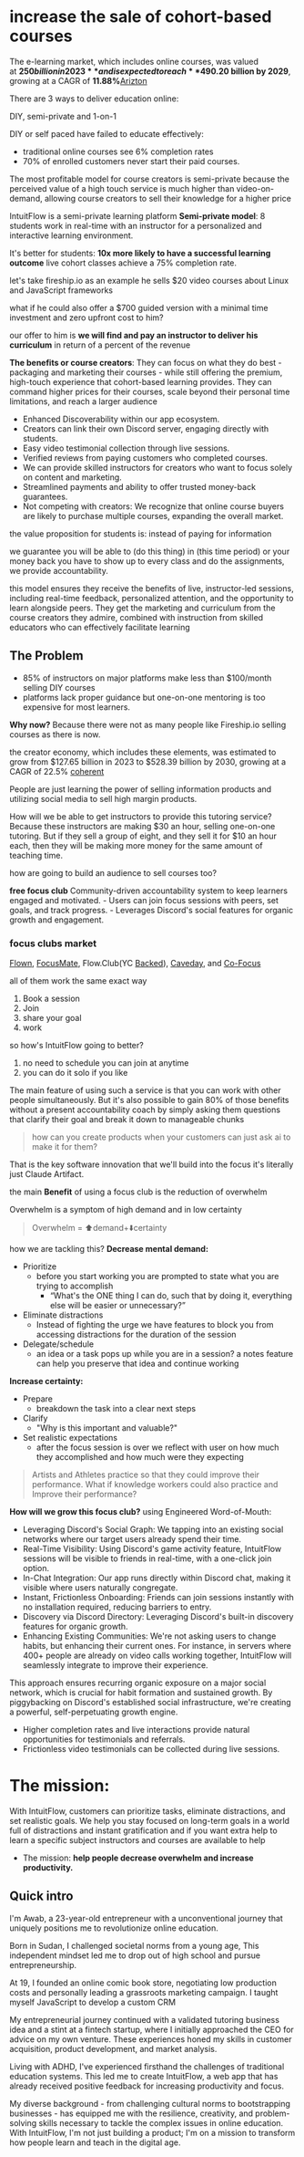 # increase the sale of cohort-based courses

The e-learning market, which includes online courses, was valued at **$250 billion in 2023** and is expected to reach **$490.20 billion by 2029**, growing at a CAGR of **11.88%**[Arizton](https://www.arizton.com/market-reports/e-learning-market-size-2024)

There are 3 ways to deliver education online:

DIY, semi-private and 1-on-1

DIY or self paced have failed to educate effectively:
- traditional online courses see 6% completion rates
- 70% of enrolled customers never start their paid courses.

The most profitable model for course creators is semi-private because the perceived value of a high touch service is much higher than video-on-demand, allowing course creators to sell their knowledge for a higher price

IntuitFlow is a semi-private learning platform
**Semi-private model**: 8 students work in real-time with an instructor for a personalized and interactive learning environment.

It's better for students: **10x more likely to have a successful learning outcome**
live cohort classes achieve a 75% completion rate.

let's take fireship.io as an example he sells $20 video courses about Linux and JavaScript frameworks

what if he could also offer a $700 guided version with a minimal time investment and zero upfront cost to him?

our offer to him is
**we will find and pay an instructor to deliver his curriculum** in return of a percent of the revenue

**The benefits or course creators**:
They can focus on what they do best - packaging and marketing their courses - while still offering the premium, high-touch experience that cohort-based learning provides. They can command higher prices for their courses, scale beyond their personal time limitations, and reach a larger audience

   - Enhanced Discoverability within our app ecosystem.
   - Creators can link their own Discord server, engaging directly with students.
   - Easy video testimonial collection through live sessions.
   - Verified reviews from paying customers who completed courses.
   - We can provide skilled instructors for creators who want to focus solely on content and marketing.
   - Streamlined payments and ability to offer trusted money-back guarantees.
   -  Not competing with creators: We recognize that online course buyers are likely to purchase multiple courses, expanding the overall market.

the value proposition for students is:
instead of paying for information

we guarantee you will be able to (do this thing) in (this time period) or your money back
you have to show up to every class and do the assignments, we provide accountability.

this model ensures they receive the benefits of live, instructor-led sessions, including real-time feedback, personalized attention, and the opportunity to learn alongside peers. They get the marketing and curriculum from the course creators they admire, combined with instruction from skilled educators who can effectively facilitate learning

## The Problem
- 85% of instructors on major platforms make less than $100/month selling DIY courses
- platforms lack proper guidance but one-on-one mentoring is too expensive for most learners.


**Why now?**
Because there were not as many people like Fireship.io selling courses as there is now.

the creator economy, which includes these elements, was estimated to grow from $127.65 billion in 2023 to $528.39 billion by 2030, growing at a CAGR of 22.5% [coherent](https://www.coherentmarketinsights.com/industry-reports/global-creator-economy-market#:~:text=North%20America%3A%20North%20America%20is,by%20influencers%20and%20individual%20creators)

People are just learning the power of selling information products and utilizing social media to sell high margin products.

How will we be able to get instructors to provide this tutoring service?
Because these instructors are making $30 an hour, selling one-on-one tutoring. But if they sell a group of eight, and they sell it for $10 an hour each, then they will be making more money for the same amount of teaching time.

how are going to build an audience to sell courses too?

**free focus club**
 Community-driven accountability system to keep learners engaged and motivated.
      - Users can join focus sessions with peers, set goals, and track progress.
      - Leverages Discord's social features for organic growth and engagement.

### focus clubs market

[Flown](https://flown.com/about/story-and-mission), [FocusMate](https://www.focusmate.com/), Flow.Club(YC [Backed](https://www.ycombinator.com/companies/flow-club)), [Caveday](https://www.caveday.org/), and [Co-Focus](https://www.cofocus.one/)

all of them work the same exact way
1. Book a session
2. Join
3. share your goal
4. work

so how's IntuitFlow going to better?

1. no need to schedule you can join at anytime
2. you can do it solo if you like

The main feature of using such a service is that you can work with other people simultaneously. But it's also possible to gain 80% of those benefits without a present accountability coach
by simply asking them questions that clarify their goal and break it down to manageable chunks

> how can you create products when your customers can just ask ai to make it for them?

That is the key software innovation that we'll build into the focus it's literally just Claude Artifact.

the main **Benefit** of using a focus club is the reduction of overwhelm

Overwhelm is a symptom of high demand and in low certainty

>Overwhelm =  ⬆️demand+⬇️certainty

how we are tackling this?
**Decrease mental demand:**
   - Prioritize
	   - before you start working you are prompted to state what you are trying to accomplish
		   - “What's the ONE thing I can do, such that by doing it, everything else will be easier or unnecessary?”
   - Eliminate distractions
	   - Instead of fighting the urge we have features to block you from accessing distractions for the duration of the session
   - Delegate/schedule
	   - an idea or a task pops up while you are in a session? a notes feature can help you preserve that idea and continue working

**Increase certainty:**
   - Prepare
	   - breakdown the task into a clear next steps
   - Clarify
	   - "Why is this important and valuable?"
   - Set realistic expectations
	   - after the focus session is over we reflect with user on how much they accomplished and how much were they expecting

>Artists and Athletes practice so that they could improve their performance. What if knowledge workers could also practice and Improve their performance?


**How will we grow this focus club?**
using Engineered Word-of-Mouth:
   - Leveraging Discord's Social Graph: We tapping into an existing social networks where our target users already spend their time.
   - Real-Time Visibility: Using Discord's game activity feature, IntuitFlow sessions will be visible to friends in real-time, with a one-click join option.
   - In-Chat Integration: Our app runs directly within Discord chat, making it visible where users naturally congregate.
   - Instant, Frictionless Onboarding: Friends can join sessions instantly with no installation required, reducing barriers to entry.
   - Discovery via Discord Directory: Leveraging Discord's built-in discovery features for organic growth.
   - Enhancing Existing Communities: We're not asking users to change habits, but enhancing their current ones. For instance, in servers where 400+ people are already on video calls working together, IntuitFlow will seamlessly integrate to improve their experience.

   This approach ensures recurring organic exposure on a major social network, which is crucial for habit formation and sustained growth. By piggybacking on Discord's established social infrastructure, we're creating a powerful, self-perpetuating growth engine.

   - Higher completion rates and live interactions provide natural opportunities for testimonials and referrals.
   - Frictionless video testimonials can be collected during live sessions.

# The mission:
With IntuitFlow, customers can prioritize tasks, eliminate distractions, and set realistic goals. We help you stay focused on long-term goals in a world full of distractions and instant gratification and if you want extra help to learn a specific subject instructors and courses are available to help
- The mission: **help people decrease overwhelm and increase productivity.**

## Quick intro
I'm Awab, a 23-year-old entrepreneur with a unconventional journey that uniquely positions me to revolutionize online education.

Born in Sudan, I challenged societal norms from a young age, This independent mindset led me to drop out of high school and pursue entrepreneurship.

At 19, I founded an online comic book store, negotiating low production costs and personally leading a grassroots marketing campaign. I taught myself JavaScript to develop a custom CRM

My entrepreneurial journey continued with a validated tutoring business idea and a stint at a fintech startup, where I initially approached the CEO for advice on my own venture. These experiences honed my skills in customer acquisition, product development, and market analysis.

Living with ADHD, I've experienced firsthand the challenges of traditional education systems. This led me to create IntuitFlow, a web app that has already received positive feedback for increasing productivity and focus.

My diverse background - from challenging cultural norms to bootstrapping businesses - has equipped me with the resilience, creativity, and problem-solving skills necessary to tackle the complex issues in online education. 
With IntuitFlow, I'm not just building a product; I'm on a mission to transform how people learn and teach in the digital age.
